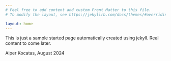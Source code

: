 ```yaml
---
# Feel free to add content and custom Front Matter to this file.
# To modify the layout, see https://jekyllrb.com/docs/themes/#overriding-theme-defaults

layout: home
---
```


This is just a sample started page automatically created using jekyll. Real content to come later. 

Alper Kocatas, August 2024